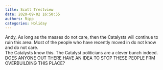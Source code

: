 ```yaml
---
title: Scott Trestview
date: 2020-09-02 16:50:55
authors: Ripp
categories: Holiday
---
```


 Andy,
As long as the masses do not care, then the Catalysts will continue to ruin this area.
Most of the people who have recently moved in do not know and do not care.  
The Catalysts know this.  The Catalyst politicians are a clever bunch indeed.
DOES ANYONE OUT THERE HAVE AN IDEA TO STOP THESE PEOPLE FRM OVERBUILDING THIS PLACE?